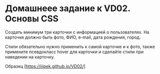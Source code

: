 # Домашнеее задание к VD02. Основы CSS

Создать минимум три карточки с информацией о пользователях. На карточке должно быть фото, ФИО, e-mail, дата рождения, город.

Стили обязательно нужно применить к самой карточке и к фото, также примените псевдокласс hover для карточки и сделайте стили при наведении на карточку.

Образец [https://iiipek.github.io/VD02/]
